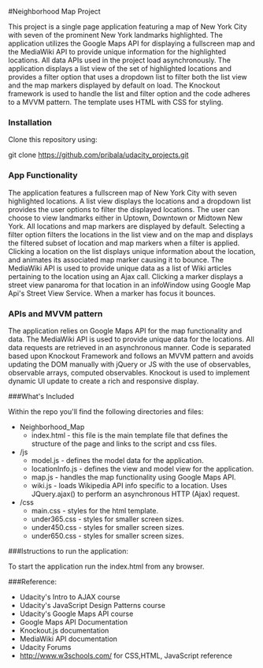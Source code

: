 #Neighborhood Map Project

This project is a single page application featuring a map of New York City with seven of the prominent New York
landmarks highlighted. The application utilizes the Google Maps API for displaying a fullscreen map and the 
MediaWiki API to provide unique information for the highlighted locations.  All data APIs used in the project 
load asynchronously. 
The application displays a list view of the set of highlighted locations and provides a filter option that uses 
a dropdown list to filter both the list view and the map markers displayed by default on load. 
The Knockout framework is used to handle the list and filter option and the code adheres to a MVVM pattern. 
The template uses HTML with CSS for styling.

### Installation

Clone this repository using:

git clone https://github.com/pribala/udacity_projects.git

### App Functionality

The application features a fullscreen map of New York City with seven highlighted locations. A list view displays 
the locations and a dropdown list provides the user options to filter the displayed locations. 
The user can choose to view landmarks either in Uptown, Downtown or Midtown New York. All locations and map
markers are displayed by default.
Selecting a filter option filters the locations in the list view and on the map and displays the filtered subset 
of location and map markers when a filter is applied. Clicking a location on the list displays unique information 
about the location, and animates its associated map marker causing it to bounce. The MediaWiki API is used to provide
unique data as a list of Wiki articles pertaining to the location using an Ajax call. 
Clicking a marker displays a street view panaroma for that location in an infoWindow using Google Map Api's Street
View Service. When a marker has focus it bounces.

### APIs and MVVM pattern

The application relies on Google Maps API for the map functionality and data. 
The MediaWiki API is used to provide unique data for the locations. 
All data requests are retrieved in an asynchronous manner.
Code is separated based upon Knockout Framework and follows an MVVM pattern and avoids updating the DOM manually with 
jQuery or JS with the use of observables, observable arrays, computed observables.
Knockout is used to implement dynamic UI update to create a rich and responsive display.

###What's Included

Within the repo you'll find the following directories and files:

  * Neighborhood_Map 
      * index.html - this file is the main template file that defines the structure of the page and links to the script and 
	  css files.
  * /js 
      * model.js - defines the model data for the application. 
	  * locationInfo.js - defines the view and model view for the application.
	  * map.js - handles the map functionality using Google Maps API.
	  * wiki.js - loads Wikipedia API info specific to a location. Uses JQuery.ajax() to perform an asynchronous HTTP (Ajax) request.
  * /css 
      * main.css - styles for the html template.
      * under365.css - styles for smaller screen sizes.
      * under450.css - styles for smaller screen sizes.
	  * under650.css - styles for smaller screen sizes.

###Istructions to run the application:

To start the application run the index.html from any browser.

###Reference:
  * Udacity's Intro to AJAX course
  * Udacity's JavaScript Design Patterns course
  * Udacity's Google Maps API course
  * Google Maps API Documentation
  * Knockout.js documentation
  * MediaWiki API documentation
  * Udacity Forums
  * http://www.w3schools.com/ for CSS,HTML, JavaScript reference
   